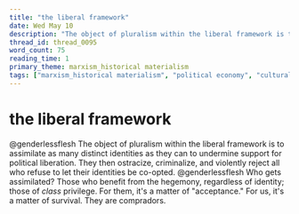 ```yaml
---
title: "the liberal framework"
date: Wed May 10
description: "The object of pluralism within the liberal framework is to assimilate as many distinct identities as they can to undermine support for political liberation."
thread_id: thread_0095
word_count: 75
reading_time: 1
primary_theme: marxism_historical materialism
tags: ["marxism_historical materialism", "political economy", "cultural criticism"]
---
```


# the liberal framework

@genderlessflesh The object of pluralism within the liberal framework is to assimilate as many distinct identities as they can to undermine support for political liberation. They then ostracize, criminalize, and violently reject all who refuse to let their identities be co-opted. @genderlessflesh Who gets assimilated? Those who benefit from the hegemony, regardless of identity; those of *class* privilege. For them, it's a matter of "acceptance." For us, it's a matter of survival. They are compradors.